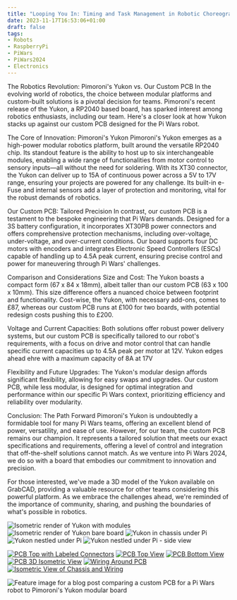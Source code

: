 ```yaml
---
title: "Looping You In: Timing and Task Management in Robotic Choreography"
date: 2023-11-17T16:53:06+01:00
draft: false
tags:
- Robots
- RaspberryPi
- PiWars
- PiWars2024
- Electronics
---
```


The Robotics Revolution: Pimoroni's Yukon vs. Our Custom PCB
In the evolving world of robotics, the choice between modular platforms and custom-built solutions is a pivotal decision for teams. Pimoroni's recent release of the Yukon, a RP2040 based board, has sparked interest among robotics enthusiasts, including our team. Here's a closer look at how Yukon stacks up against our custom PCB designed for the Pi Wars robot.

The Core of Innovation: Pimoroni's Yukon
Pimoroni's Yukon emerges as a high-power modular robotics platform, built around the versatile RP2040 chip. Its standout feature is the ability to host up to six interchangeable modules, enabling a wide range of functionalities from motor control to sensory inputs—all without the need for soldering. With its XT30 connector, the Yukon can deliver up to 15A of continuous power across a 5V to 17V range, ensuring your projects are powered for any challenge. Its built-in e-Fuse and internal sensors add a layer of protection and monitoring, vital for the robust demands of robotics.

Our Custom PCB: Tailored Precision
In contrast, our custom PCB is a testament to the bespoke engineering that Pi Wars demands. Designed for a 3S battery configuration, it incorporates XT30PB power connectors and offers comprehensive protection mechanisms, including over-voltage, under-voltage, and over-current conditions. Our board supports four DC motors with encoders and integrates Electronic Speed Controllers (ESCs) capable of handling up to 4.5A peak current, ensuring precise control and power for maneuvering through Pi Wars' challenges. 

Comparison and Considerations
Size and Cost: The Yukon boasts a compact form (67 x 84 x 18mm), albeit taller than our custom PCB (63 x 100 x 10mm). This size difference offers a nuanced choice between footprint and functionality. Cost-wise, the Yukon, with necessary add-ons, comes to £87, whereas our custom PCB runs at £100 for two boards, with potential redesign costs pushing this to £200.

Voltage and Current Capacities: Both solutions offer robust power delivery systems, but our custom PCB is specifically tailored to our robot's requirements, with a focus on drive and motor control that can handle specific current capacities up to 4.5A peak per motor at 12V. Yukon edges ahead ehre with a maximum capacity of 8A at 17V

Flexibility and Future Upgrades: The Yukon's modular design affords significant flexibility, allowing for easy swaps and upgrades. Our custom PCB, while less modular, is designed for optimal integration and performance within our specific Pi Wars context, prioritizing efficiency and reliability over modularity.

Conclusion: The Path Forward
Pimoroni's Yukon is undoubtedly a formidable tool for many Pi Wars teams, offering an excellent blend of power, versatility, and ease of use. However, for our team, the custom PCB remains our champion. It represents a tailored solution that meets our exact specifications and requirements, offering a level of control and integration that off-the-shelf solutions cannot match. As we venture into Pi Wars 2024, we do so with a board that embodies our commitment to innovation and precision.

For those interested, we've made a 3D model of the Yukon available on GrabCAD, providing a valuable resource for other teams considering this powerful platform. As we embrace the challenges ahead, we're reminded of the importance of community, sharing, and pushing the boundaries of what's possible in robotics.


![Isometric render of Yukon with modules](iso-render-with-modules.png "Isometric render of Yukon with modules")
![Isometric render of Yukon bare board](yukon-iso-render-bare-board.png "Isometric render of Yukon bare board")
![Yukon in chassis under Pi](yukon-in-chassis-under-pi.png "Yukon in chassis under Pi")
![Yukon nestled under Pi](yukon-nestled-under-pi.png "Yukon nestled under Pi")
![Yukon nestled under Pi - side view](yukon-nestled-under-pi-side-view.png "Yukon nestled under Pi - side view")

[![PCB Top with Labeled Connectors](resized_pcb-top-labeled-connectors.png "Top view of the PCB with labeled connectors")](pcb-top-labeled-connectors.png)
[![PCB Top View](resized_pcb-top.png "Top view of the PCB")](pcb-top.png)
[![PCB Bottom View](resized_pcb-bottom.png "Bottom view of the PCB")](pcb-bottom.png)
[![PCB 3D Isometric View](resized_pcb-3d-isometric.png "3D isometric view of the PCB")](pcb-3d-isometric.png)
[![Wiring Around PCB](resized_just-the-wiring-around-pcb.png "Focused view on the wiring around the robot's PCB")](just-the-wiring-around-pcb.png)
[![Isometric View of Chassis and Wiring](resized_chassis-hidden-to-show-wiring-isometric.png "Isometric view revealing the robot's wiring scheme")](chassis-hidden-to-show-wiring-isometric.png)


![Feature image for a blog post comparing a custom PCB for a Pi Wars robot to Pimoroni's Yukon modular board](Create_a_feature_image_for_a_blog_post_comparing_a.png "Create a feature image for a blog post comparing a custom PCB for a Pi Wars robot to Pimoroni's Yukon modular board. The image visually represents the theme of innovation and competition in robotics, incorporating elements such as circuit boards, robot parts, and the Pi Wars and Pimoroni logos in a dynamic and engaging environment that suggests a technological showdown.")